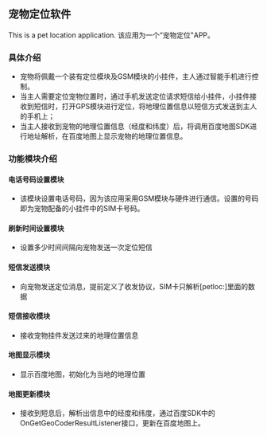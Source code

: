 ## 宠物定位软件

This is a pet location application.
该应用为一个“宠物定位"APP。

### 具体介绍

- 宠物将佩戴一个装有定位模块及GSM模块的小挂件，主人通过智能手机进行控制。
- 当主人需要定位宠物位置时，通过手机发送定位请求短信给小挂件，小挂件接收到短信时，打开GPS模块进行定位，将地理位置信息以短信方式发送到主人的手机上；
- 当主人接收到宠物的地理位置信息（经度和纬度）后，将调用百度地图SDK进行地址解析，在百度地图上显示宠物的地理位置信息。

### 功能模块介绍
#### 电话号码设置模块
+ 该模块设置电话号码，因为该应用采用GSM模块与硬件进行通信。设置的号码即为宠物配备的小挂件中的SIM卡号码。
#### 刷新时间设置模块
+ 设置多少时间间隔向宠物发送一次定位短信
#### 短信发送模块
+ 向宠物发送定位消息，提前定义了收发协议，SIM卡只解析[petloc:]里面的数据
#### 短信接收模块
+ 接收宠物挂件发送过来的地理位置信息
#### 地图显示模块
+ 显示百度地图，初始化为当地的地理位置
#### 地图更新模块
+ 接收到短息后，解析出信息中的经度和纬度，通过百度SDK中的OnGetGeoCoderResultListener接口，更新在百度地图上。
